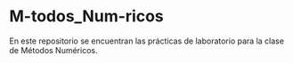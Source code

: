 # M-todos_Num-ricos
En este repositorio se encuentran las prácticas de laboratorio para la clase de Métodos Numéricos.
